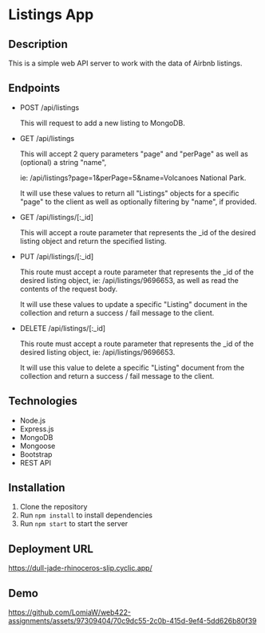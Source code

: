 # Listings App

## Description

This is a simple web API server to work with the data of Airbnb listings.


## Endpoints

-	POST /api/listings
  
    This will request to add a new listing to MongoDB.

-	GET /api/listings

    This will accept 2 query parameters "page" and "perPage" as well as (optional) a string "name",

 	  ie: /api/listings?page=1&perPage=5&name=Volcanoes National Park.

 	  It will use these values to return all "Listings" objects for a specific "page" to the client as well as optionally filtering by "name", if provided.

-	GET /api/listings/[:_id]

    This will accept a route parameter that represents the _id of the desired listing object and return the specified listing.

-	PUT /api/listings/[:_id]

    This route must accept a route parameter that represents the _id of the desired listing object, ie: /api/listings/9696653, as well as read the contents of the request body.

 	  It will use these values to update a specific "Listing" document in the collection and return a success / fail message to the client.

-	DELETE /api/listings/[:_id]

    This route must accept a route parameter that represents the _id of the desired listing object, ie: /api/listings/9696653.

 	  It will use this value to delete a specific "Listing" document from the collection and return a success / fail message to the client.

## Technologies

- Node.js
- Express.js
- MongoDB
- Mongoose
- Bootstrap
- REST API


## Installation

1. Clone the repository
2. Run `npm install` to install dependencies
3. Run `npm start` to start the server


## Deployment URL

https://dull-jade-rhinoceros-slip.cyclic.app/


## Demo


https://github.com/LomiaW/web422-assignments/assets/97309404/70c9dc55-2c0b-415d-9ef4-5dd626b80f39

